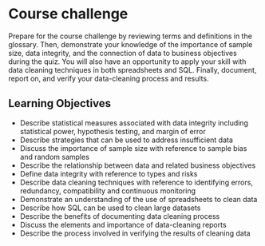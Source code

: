 # Course challenge
Prepare for the course challenge by reviewing terms and definitions in the glossary. Then, demonstrate your knowledge of the importance of sample size, data integrity, and the connection of data to business objectives during the quiz. You will also have an opportunity to apply your skill with data cleaning techniques in both spreadsheets and SQL. Finally, document, report on, and verify your data-cleaning process and results.
## Learning Objectives
- Describe statistical measures associated with data integrity including statistical power, hypothesis testing, and margin of error
- Describe strategies that can be used to address insufficient data
- Discuss the importance of sample size with reference to sample bias and random samples
- Describe the relationship between data and related business objectives
- Define data integrity with reference to types and risks
- Describe data cleaning techniques with reference to identifying errors, redundancy, compatibility and continuous monitoring
- Demonstrate an understanding of the use of spreadsheets to clean data
- Describe how SQL can be used to clean large datasets
- Describe the benefits of documenting data cleaning process
- Discuss the elements and importance of data-cleaning reports
- Describe the process involved in verifying the results of cleaning data